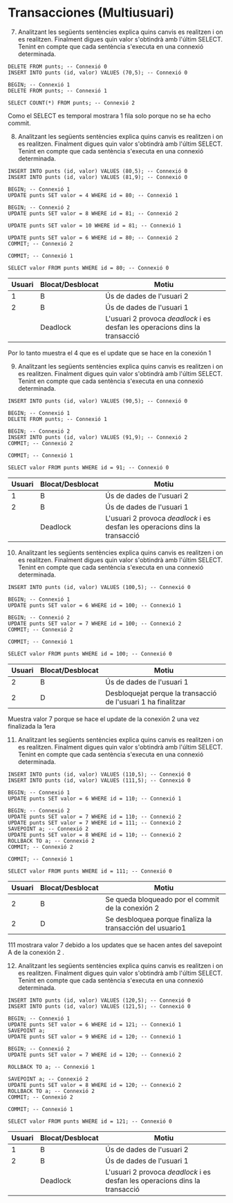 # Transacciones (Multiusuari)

7. Analitzant les següents sentències explica quins canvis es realitzen i on es realitzen. Finalment digues quin valor s'obtindrà amb l'últim SELECT. Tenint en compte que cada sentència s'executa en una connexió determinada.

```
DELETE FROM punts; -- Connexió 0
INSERT INTO punts (id, valor) VALUES (70,5); -- Connexió 0

BEGIN; -- Connexió 1
DELETE FROM punts; -- Connexió 1

SELECT COUNT(*) FROM punts; -- Connexió 2
```
Como el SELECT es temporal mostrara 1 fila solo porque no se ha 
echo commit.



8. Analitzant les següents sentències explica quins canvis es realitzen i on es realitzen. Finalment digues quin valor s'obtindrà amb l'últim SELECT. Tenint en compte que cada sentència s'executa en una connexió determinada.

```
INSERT INTO punts (id, valor) VALUES (80,5); -- Connexió 0
INSERT INTO punts (id, valor) VALUES (81,9); -- Connexió 0

BEGIN; -- Connexió 1
UPDATE punts SET valor = 4 WHERE id = 80; -- Connexió 1

BEGIN; -- Connexió 2
UPDATE punts SET valor = 8 WHERE id = 81; -- Connexió 2

UPDATE punts SET valor = 10 WHERE id = 81; -- Connexió 1

UPDATE punts SET valor = 6 WHERE id = 80; -- Connexió 2
COMMIT; -- Connexió 2

COMMIT; -- Connexió 1

SELECT valor FROM punts WHERE id = 80; -- Connexió 0
```
| Usuari | Blocat/Desblocat | Motiu                                                             |
|--------|------------------|--------------------------------------------------------------------|
| 1      | B                | Ús de dades de l'usuari 2                                         |
| 2      | B                | Ús de dades de l'usuari 1                                         |
|        | Deadlock         | L'usuari 2 provoca *deadlock* i es desfan les operacions dins la transacció |


Por lo tanto muestra el 4 que es el update que se hace en la conexión 1 

9. Analitzant les següents sentències explica quins canvis es realitzen i on es realitzen. Finalment digues quin valor s'obtindrà amb l'últim SELECT. Tenint en compte que cada sentència s'executa en una connexió determinada.

```
INSERT INTO punts (id, valor) VALUES (90,5); -- Connexió 0

BEGIN; -- Connexió 1
DELETE FROM punts; -- Connexió 1

BEGIN; -- Connexió 2
INSERT INTO punts (id, valor) VALUES (91,9); -- Connexió 2
COMMIT; -- Connexió 2

COMMIT; -- Connexió 1

SELECT valor FROM punts WHERE id = 91; -- Connexió 0
```
| Usuari | Blocat/Desblocat | Motiu                                                             |
|--------|------------------|--------------------------------------------------------------------|
| 1      | B                | Ús de dades de l'usuari 2                                         |
| 2      | B                | Ús de dades de l'usuari 1                                         |
|        | Deadlock         | L'usuari 2 provoca *deadlock* i es desfan les operacions dins la transacció |

10. Analitzant les següents sentències explica quins canvis es realitzen i on es realitzen. Finalment digues quin valor s'obtindrà amb l'últim SELECT. Tenint en compte que cada sentència s'executa en una connexió determinada.

```
INSERT INTO punts (id, valor) VALUES (100,5); -- Connexió 0

BEGIN; -- Connexió 1
UPDATE punts SET valor = 6 WHERE id = 100; -- Connexió 1

BEGIN; -- Connexió 2
UPDATE punts SET valor = 7 WHERE id = 100; -- Connexió 2
COMMIT; -- Connexió 2

COMMIT; -- Connexió 1

SELECT valor FROM punts WHERE id = 100; -- Connexió 0
```

| Usuari | Blocat/Desblocat | Motiu                                                             |
|--------|------------------|--------------------------------------------------------------------|
| 2      | B                | Ús de dades de l'usuari 1                                         |
| 2      | D           | Desbloquejat perque la transacció de l'usuari 1 ha finalitzar                                         |


Muestra valor 7 porque se hace el update de la conexión 2 una vez finalizada la 1era

11. Analitzant les següents sentències explica quins canvis es realitzen i on es realitzen. Finalment digues quin valor s'obtindrà amb l'últim SELECT. Tenint en compte que cada sentència s'executa en una connexió determinada.

```
INSERT INTO punts (id, valor) VALUES (110,5); -- Connexió 0
INSERT INTO punts (id, valor) VALUES (111,5); -- Connexió 0

BEGIN; -- Connexió 1
UPDATE punts SET valor = 6 WHERE id = 110; -- Connexió 1

BEGIN; -- Connexió 2
UPDATE punts SET valor = 7 WHERE id = 110; -- Connexió 2
UPDATE punts SET valor = 7 WHERE id = 111; -- Connexió 2
SAVEPOINT a; -- Connexió 2
UPDATE punts SET valor = 8 WHERE id = 110; -- Connexió 2
ROLLBACK TO a; -- Connexió 2
COMMIT; -- Connexió 2

COMMIT; -- Connexió 1

SELECT valor FROM punts WHERE id = 111; -- Connexió 0
```
| Usuari | Blocat/Desblocat | Motiu                                                             |
|--------|------------------|--------------------------------------------------------------------|
| 2      | B                | Se queda bloqueado por el commit de la conexión 2                                  |
| 2      | D                | Se desbloquea porque finaliza la transacción del usuario1                                         |

111 mostrara valor 7 debido a los updates que se hacen antes del savepoint A de la conexión 2 .



12. Analitzant les següents sentències explica quins canvis es realitzen i on es realitzen. Finalment digues quin valor s'obtindrà amb l'últim SELECT. Tenint en compte que cada sentència s'executa en una connexió determinada.

```
INSERT INTO punts (id, valor) VALUES (120,5); -- Connexió 0
INSERT INTO punts (id, valor) VALUES (121,5); -- Connexió 0

BEGIN; -- Connexió 1
UPDATE punts SET valor = 6 WHERE id = 121; -- Connexió 1
SAVEPOINT a;
UPDATE punts SET valor = 9 WHERE id = 120; -- Connexió 1

BEGIN; -- Connexió 2
UPDATE punts SET valor = 7 WHERE id = 120; -- Connexió 2

ROLLBACK TO a; -- Connexió 1

SAVEPOINT a; -- Connexió 2
UPDATE punts SET valor = 8 WHERE id = 120; -- Connexió 2
ROLLBACK TO a; -- Connexió 2
COMMIT; -- Connexió 2

COMMIT; -- Connexió 1

SELECT valor FROM punts WHERE id = 121; -- Connexió 0
```

| Usuari | Blocat/Desblocat | Motiu                                                             |
|--------|------------------|--------------------------------------------------------------------|
| 1      | B                | Ús de dades de l'usuari 2                                         |
| 2      | B                | Ús de dades de l'usuari 1                                         |
|        | Deadlock         | L'usuari 2 provoca *deadlock* i es desfan les operacions dins la transacció |